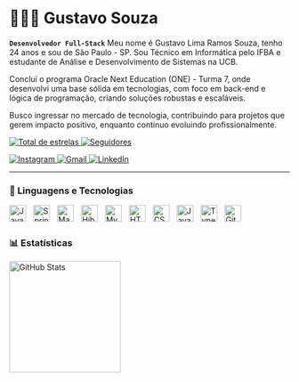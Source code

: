 # 👨🏿‍💻 Gustavo Souza

**`Desenvolvedor Full-Stack`**
Meu nome é Gustavo Lima Ramos Souza, tenho 24 anos e sou de São Paulo - SP. Sou Técnico em Informática pelo IFBA e estudante de Análise e Desenvolvimento de Sistemas na UCB.

Concluí o programa Oracle Next Education (ONE) - Turma 7, onde desenvolvi uma base sólida em tecnologias, com foco em back-end e lógica de programação, criando soluções robustas e escaláveis.

Busco ingressar no mercado de tecnologia, contribuindo para projetos que gerem impacto positivo, enquanto continuo evoluindo profissionalmente.

<p align="left">
    <a href="https://github.com/Gustavolrs?tab=repositories&sort=stargazers">
        <img 
            alt="Total de estrelas" 
            title="Total de estrelas GitHub" 
            src="https://custom-icon-badges.demolab.com/github/stars/Gustavolrs?color=55960c&style=for-the-badge&labelColor=488207&logo=star&label=estrelas"
        />
    </a>
    <a href="https://github.com/Gustavolrs?tab=followers">
        <img 
            alt="Seguidores" 
            title="Me siga no GitHub" 
            src="https://custom-icon-badges.demolab.com/github/followers/Gustavolrs?color=236ad3&labelColor=1155ba&style=for-the-badge&logo=github&label=Seguidores&logoColor=white"
        />
    </a>
</p>

<a href="https://www.instagram.com/_gurx/" target="_blank">
    <img 
        alt="Instagram" 
        title="Instagram" 
        src="https://custom-icon-badges.demolab.com/badge/-Instagram-e4405f?style=for-the-badge&logo=instagram&logoColor=white"
    />
</a>
<a href="mailto:gustavolrsc@gmail.com" target="_blank">
    <img 
        alt="Gmail" 
        title="Enviar um e-mail" 
        src="https://custom-icon-badges.demolab.com/badge/-Gmail-d14836?style=for-the-badge&logo=gmail&logoColor=white"
    />
</a>
<a href="https://www.linkedin.com/in/Gustavolrsc/" target="_blank">
    <img 
        alt="LinkedIn" 
        title="LinkedIn" 
        src="https://custom-icon-badges.demolab.com/badge/-LinkedIn-0a66c2?style=for-the-badge&logo=linkedin&logoColor=white"
    />
</a>


---

### 🤖 Linguagens e Tecnologias

<img 
    align="left" 
    alt="Java"
    title="Java" 
    width="30px" 
    style="padding-right: 10px;" 
    src="https://cdn.jsdelivr.net/gh/devicons/devicon/icons/java/java-original.svg" 
/>

<img 
    align="left" 
    alt="Spring"
    title="Spring Framework" 
    width="30px" 
    style="padding-right: 10px;" 
    src="https://cdn.jsdelivr.net/gh/devicons/devicon/icons/spring/spring-original.svg" 
/>

<img 
    align="left" 
    alt="Maven"
    title="Apache Maven" 
    width="30px" 
    style="padding-right: 10px;" 
    src="https://cdn.jsdelivr.net/gh/devicons/devicon/icons/maven/maven-original.svg" 
/>

<img 
    align="left" 
    alt="Hibernate"
    title="Hibernate ORM" 
    width="30px" 
    style="padding-right: 10px;" 
    src="https://cdn.jsdelivr.net/gh/devicons/devicon/icons/hibernate/hibernate-plain.svg" 
/>

<img 
    align="left" 
    alt="MySQL"
    title="MySQL" 
    width="30px" 
    style="padding-right: 10px;" 
    src="https://cdn.jsdelivr.net/gh/devicons/devicon/icons/mysql/mysql-original.svg" 
/>


<img 
    align="left" 
    alt="HTML"
    title="HTML" 
    width="30px" 
    style="padding-right: 10px;" 
    src="https://cdn.jsdelivr.net/gh/devicons/devicon@latest/icons/html5/html5-original.svg" 
/>
<img 
    align="left" 
    alt="CSS" 
    title="CSS"
    width="30px" 
    style="padding-right: 10px;" 
    src="https://cdn.jsdelivr.net/gh/devicons/devicon@latest/icons/css3/css3-original.svg" 
/>
<img 
    align="left" 
    alt="JavaScript" 
    title="JavaScript"
    width="30px" 
    style="padding-right: 10px;" 
    src="https://cdn.jsdelivr.net/gh/devicons/devicon@latest/icons/javascript/javascript-original.svg" 
/>
<img 
    align="left" 
    alt="TypeScript"
    title="TypeScript" 
    width="30px" 
    style="padding-right: 10px;" 
    src="https://cdn.jsdelivr.net/gh/devicons/devicon@latest/icons/typescript/typescript-original.svg" 
/>
<img 
    align="left" 
    alt="Git" 
    title="Git"
    width="30px" 
    style="padding-right: 10px;" 
    src="https://cdn.jsdelivr.net/gh/devicons/devicon@latest/icons/git/git-original.svg" 
/>

<br/>
<br/>

### 📊 Estatísticas

<p>
<img 
      align="left" 
      alt="GitHub Stats" 
      height="200" 
      src="https://github-readme-stats.vercel.app/api/top-langs/?username=Gustavolrs&theme=tokyonight&layout=compact&custom_title=Tecnologias&langs_count=9" 
  />

</p>
